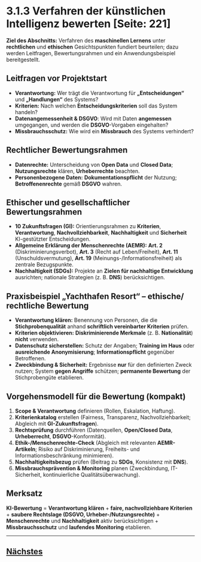 # 3.1.3 Verfahren der künstlichen Intelligenz bewerten [Seite: 221]

**Ziel des Abschnitts:** Verfahren des **maschinellen Lernens** unter **rechtlichen** und **ethischen** Gesichtspunkten fundiert beurteilen; dazu werden Leitfragen, Bewertungsrahmen und ein Anwendungsbeispiel bereitgestellt. 

## Leitfragen vor Projektstart

* **Verantwortung:** Wer trägt die Verantwortung für **„Entscheidungen“** und **„Handlungen“** des Systems?
* **Kriterien:** Nach welchen **Entscheidungskriterien** soll das System handeln?
* **Datenangemessenheit & **DSGVO****: Wird mit Daten **angemessen** umgegangen, und werden die **DSGVO**-Vorgaben eingehalten?
* **Missbrauchsschutz:** Wie wird ein **Missbrauch** des Systems verhindert? 

## Rechtlicher Bewertungsrahmen

* **Datenrechte:** Unterscheidung von **Open Data** und **Closed Data**; **Nutzungsrechte** klären, **Urheberrechte** beachten.
* **Personenbezogene Daten:** **Dokumentationspflicht** der Nutzung; **Betroffenenrechte** gemäß **DSGVO** wahren. 

## Ethischer und gesellschaftlicher Bewertungsrahmen

* **10 Zukunftsfragen (GI):** Orientierungsrahmen zu **Kriterien**, **Verantwortung**, **Nachvollziehbarkeit**, **Nachhaltigkeit** und **Sicherheit** KI-gestützter Entscheidungen. 
* **Allgemeine Erklärung der Menschenrechte (AEMR):**
  **Art. 2** (Diskriminierungsverbot), **Art. 3** (Recht auf Leben/Freiheit), **Art. 11** (Unschuldsvermutung), **Art. 19** (Meinungs-/Informationsfreiheit) als zentrale Bezugspunkte. 
* **Nachhaltigkeit (SDGs):** Projekte an **Zielen für nachhaltige Entwicklung** ausrichten; nationale Strategien (z. B. **DNS**) berücksichtigen. 

## Praxisbeispiel „Yachthafen Resort“ – ethische/ rechtliche Bewertung

* **Verantwortung klären:** Benennung von Personen, die die **Stichprobenqualität** anhand **schriftlich vereinbarter Kriterien** prüfen.
* **Kriterien objektivieren:** **Diskriminierende Merkmale** (z. B. **Nationalität**) **nicht** verwenden.
* **Datenschutz sicherstellen:** Schutz der Angaben; **Training im Haus** oder **ausreichende Anonymisierung**; **Informationspflicht** gegenüber Betroffenen.
* **Zweckbindung & Sicherheit:** Ergebnisse **nur** für den definierten Zweck nutzen; System **gegen Angriffe** schützen; **permanente Bewertung** der Stichprobengüte etablieren. 

## Vorgehensmodell für die Bewertung (kompakt)

1. **Scope & Verantwortung** definieren (Rollen, Eskalation, Haftung). 
2. **Kriterienkatalog** erstellen (Fairness, Transparenz, Nachvollziehbarkeit; Abgleich mit **GI-Zukunftsfragen**). 
3. **Rechtsprüfung** durchführen (Datenquellen, **Open/Closed Data**, **Urheberrecht**, **DSGVO**-Konformität). 
4. **Ethik-/Menschenrechte-Check** (Abgleich mit relevanten **AEMR-Artikeln**; Risiko auf Diskriminierung, Freiheits- und Informationsbeschränkung minimieren). 
5. **Nachhaltigkeitsbezug** prüfen (Beitrag zu **SDGs**, Konsistenz mit **DNS**). 
6. **Missbrauchsprävention & Monitoring** planen (Zweckbindung, IT-Sicherheit, kontinuierliche Qualitätsüberwachung). 

## Merksatz

**KI-Bewertung** = **Verantwortung klären** + **faire, nachvollziehbare Kriterien** + **saubere Rechtslage (DSGVO, Urheber-/Nutzungsrechte)** + **Menschenrechte** und **Nachhaltigkeit** aktiv berücksichtigen + **Missbrauchsschutz** und **laufendes Monitoring** etablieren.

---

## [Nächstes](../3.2_Daten_aus_heterogenen_Quellen_analysieren_und_aufbereiten/)